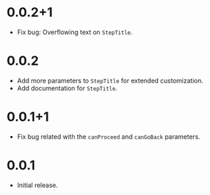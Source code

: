 # 0.0.2+1

* Fix bug: Overflowing text on `StepTitle`.

# 0.0.2

* Add more parameters to `StepTitle` for extended customization.
* Add documentation for `StepTitle`.

# 0.0.1+1

* Fix bug related with the `canProceed` and `canGoBack` parameters.

# 0.0.1

* Initial release.

